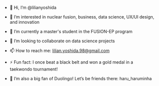 - 👋 Hi, I’m @lilianyoshida

- 👀 I’m interested in nuclear fusion, business, data science, UX/UI design, and innovation

- 🌱 I’m currently a master's student in the FUSION-EP program

- 💞️ I’m looking to collaborate on data science projects

- 📫 How to reach me: lilian.yoshida.98@gmail.com

- ⚡ Fun fact: I once beat a black belt and won a gold medal in a taekwondo tournament!

- 🦉 I’m also a big fan of Duolingo! Let’s be friends there: haru_haruminha
